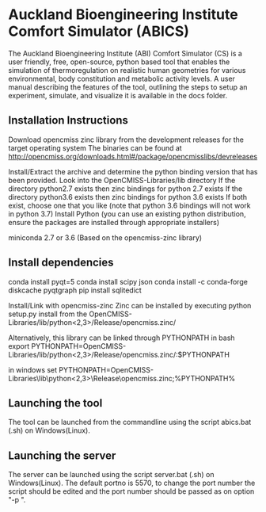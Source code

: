 Auckland Bioengineering Institute Comfort Simulator (ABICS)
===========================================================

The Auckland Bioengineering Institute (ABI) Comfort Simulator (CS) is a user friendly, free, open-source, python based tool that enables the simulation of thermoregulation on realistic human geometries for various environmental, body constitution and metabolic activity levels.
A user manual describing the features of the tool, outlining the steps to setup an experiment, simulate, and visualize it is available in the docs folder.

Installation Instructions
-------------------------
Download opencmiss zinc library from the development releases for the target operating system
The binaries can be found at
http://opencmiss.org/downloads.html#/package/opencmisslibs/devreleases

Install/Extract the archive and determine the python binding version that has been provided.
Look into the OpenCMISS-Libraries<VERSION>/lib directory
If the directory python2.7 exists then zinc bindings for python 2.7 exists
If the directory python3.6 exists then zinc bindings for python 3.6 exists
If both exist, choose one that you like (note that python 3.6 bindings will not work in python 3.7)
Install Python 
(you can use an existing python distribution, ensure the packages are installed through appropriate installers)

miniconda 2.7 or 3.6 (Based on the opencmiss-zinc library) 

Install dependencies
--------------------
conda install pyqt=5
conda install scipy json 
conda install -c conda-forge diskcache pyqtgraph
pip install sqlitedict 

Install/Link with opencmiss-zinc
Zinc can be installed by executing
python setup.py install 
from the OpenCMISS-Libraries<VERSION>/lib/python<2,3>/Release/opencmiss.zinc/

Alternatively, this library can be linked through PYTHONPATH
in bash
export PYTHONPATH=OpenCMISS-Libraries<VERSION>/lib/python<2,3>/Release/opencmiss.zinc/:$PYTHONPATH

in windows
set  PYTHONPATH=OpenCMISS-Libraries<VERSION>\lib\python<2,3>\Release\opencmiss.zinc\;%PYTHONPATH%

Launching the tool
------------------
The tool can be launched from the commandline using the script abics.bat (.sh) on Windows(Linux). 

Launching the server
--------------------
The server can be launched using the script server.bat (.sh) on Windows(Linux). The default portno is 5570, to change the port number the script should be edited and the port number should be passed as on option "-p <portno>".